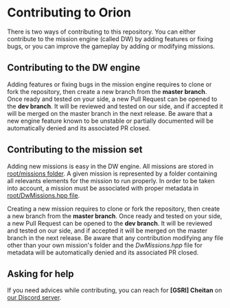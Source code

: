 # Contributing to Orion

There is two ways of contributing to this repository. You can either contribute to the mission engine (called DW) by adding features or fixing bugs, or you can improve the gameplay by adding or modifying missions.

## Contributing to the DW engine

Adding features or fixing bugs in the mission engine requires to clone or fork the repository, then create a new branch from the **master branch**. Once ready and tested on your side, a new Pull Request can be opened to the **dev branch**. It will be reviewed and tested on our side, and if accepted it will be merged on the master branch in the next release. Be aware that a new engine feature known to be unstable or partially documented will be automatically denied and its associated PR closed.

## Contributing to the mission set

Adding new missions is easy in the DW engine. All missions are stored in [root/missions folder](https://github.com/team-gsri/Orion/tree/master/missions). A given mission is represented by a folder containing all relevants elements for the mission to run properly. In order to be taken into account, a mission must be associated with proper metadata in [root/DwMissions.hpp file](https://github.com/team-gsri/Orion/blob/master/DwMissions.hpp).

Creating a new mission requires to clone or fork the repository, then create a new branch from the **master branch**. Once ready and tested on your side, a new Pull Request can be opened to the **dev branch**. It will be reviewed and tested on our side, and if accepted it will be merged on the master branch in the next release. Be aware that any contribution modifying any file other than your own mission's folder and the _DwMissions.hpp_ file for metadata will be automatically denied and its associated PR closed.

## Asking for help

If you need advices while contributing, you can reach for **\[GSRI] Cheitan** on [our Discord server](https://discord.gg/bhMn4jd).